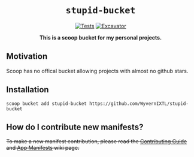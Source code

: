 <div align="center">

# `stupid-bucket`

[![Tests](https://github.com/WyvernIXTL/stupid-bucket/actions/workflows/ci.yml/badge.svg)](https://github.com/WyvernIXTL/stupid-bucket/actions/workflows/ci.yml) [![Excavator](https://github.com/WyvernIXTL/stupid-bucket/actions/workflows/excavator.yml/badge.svg)](https://github.com/WyvernIXTL/stupid-bucket/actions/workflows/excavator.yml)

**This is a scoop bucket for my personal projects.**
</div>


## Motivation

Scoop has no offical bucket allowing projects with almost no github stars.


## Installation

```pwsh
scoop bucket add stupid-bucket https://github.com/WyvernIXTL/stupid-bucket
```


## How do I contribute new manifests?

~~To make a new manifest contribution, please read the [Contributing
Guide](https://github.com/ScoopInstaller/.github/blob/main/.github/CONTRIBUTING.md)
and [App Manifests](https://github.com/ScoopInstaller/Scoop/wiki/App-Manifests)
wiki page.~~


